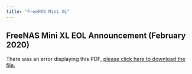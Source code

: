 ```yaml
---
title: "FreeNAS Mini XL"
---
```


## FreeNAS Mini XL EOL Announcement (February 2020)

<object data="https://www.truenas.com/docs/files/MiniXL-EOL.pdf" type="application/pdf" width="95%" height="1000">
  There was an error displaying this PDF, <a href="https://www.truenas.com/docs/files/MiniXL-EOL.pdf">please click here to download the file.</a>
</object>

